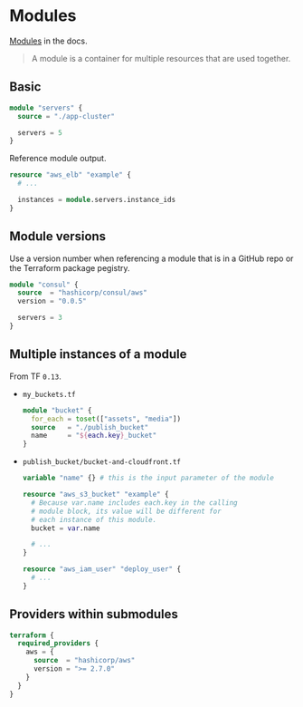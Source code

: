 # Modules

[Modules](https://www.terraform.io/docs/configuration/modules.html) in the docs.

> A module is a container for multiple resources that are used together.


## Basic

```tf
module "servers" {
  source = "./app-cluster"

  servers = 5
}
```

Reference module output.

```tf
resource "aws_elb" "example" {
  # ...

  instances = module.servers.instance_ids
}
```

## Module versions

Use a version number when referencing a module that is in a GitHub repo or the Terraform package pegistry.

```tf
module "consul" {
  source  = "hashicorp/consul/aws"
  version = "0.0.5"

  servers = 3
}
```

## Multiple instances of a module

From TF `0.13`.

- `my_buckets.tf`
    ```tf
    module "bucket" {
      for_each = toset(["assets", "media"])
      source   = "./publish_bucket"
      name     = "${each.key}_bucket"
    }
    ```
- `publish_bucket/bucket-and-cloudfront.tf`
    ```tf
    variable "name" {} # this is the input parameter of the module

    resource "aws_s3_bucket" "example" {
      # Because var.name includes each.key in the calling
      # module block, its value will be different for
      # each instance of this module.
      bucket = var.name

      # ...
    }

    resource "aws_iam_user" "deploy_user" {
      # ...
    }
    ```
    
## Providers within submodules

```tf
terraform {
  required_providers {
    aws = {
      source  = "hashicorp/aws"
      version = ">= 2.7.0"
    }
  }
}
```
